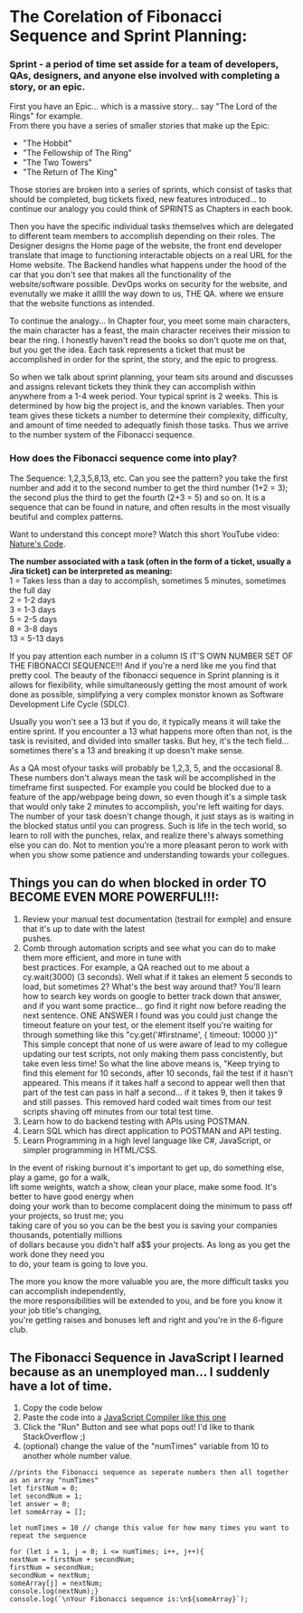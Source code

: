 <h1>The Corelation of Fibonacci Sequence and Sprint Planning:</h1>

<h3>Sprint - a period of time set asside for a team of developers, QAs, designers, and anyone else involved with completing a story, or an epic.</h3>

First you have an Epic... which is a massive story... say "The Lord of the Rings" for example.  
From there you have a series of smaller stories that make up the Epic: 
- "The Hobbit"
- "The Fellowship of The Ring" 
- "The Two Towers" 
- "The Return of The King" 

Those stories are broken into a series of sprints, which consist of tasks that should be completed, bug tickets fixed, new features introduced... to continue our analogy you could think of SPRINTS as Chapters in each book.

Then you have the specific individual tasks themselves which are delegated to different team members to accomplish depending on their roles. The Designer designs the Home page of the website, the front end developer translate that image to functioning interactable objects on a real URL for the Home website. The Backend handles what happens under the hood of the car that you don't see that makes all the functionality of the website/software possible. DevOps works on security for the website, and evenutally we make it alllll the way down to us, THE QA. where we ensure that the website functions as intended.

To continue the analogy... In Chapter four, you meet some main characters, the main character has a feast, the main character receives their mission to bear the ring. I honestly haven't read the books so don't quote me on that, but you get the idea. Each task represents a ticket that must be accomplished in order for the sprint, the story, and the epic to progress.

So when we talk about sprint planning, your team sits around and discusses and assigns relevant tickets they think they can accomplish within anywhere from a 1-4 week period. Your typical sprint is 2 weeks. This is determined by how big the project is, and the known variables. Then your team gives these tickets a number to determine their complexity, difficulty, and amount of time needed to adequatly finish those tasks. Thus we arrive to the number system of the Fibonacci sequence.

<h3>How does the Fibonacci sequence come into play?</h3>
The Sequence: 1,2,3,5,8,13, etc.  
Can you see the pattern? you take the first number and add it to the second number to get the third number (1+2 = 3); the second plus the third to get the fourth (2+3 = 5) and so on. It is a sequence that can be found in nature, and often results in the most visually beutiful and complex patterns.

Want to understand this concept more? Watch this short YouTube video: <a href="https://www.youtube.com/watch?v=wTlw7fNcO-0">Nature's Code</a>.


<strong>The number associated with a task (often in the form of a ticket, usually a Jira ticket) can be interpreted as meaning:</strong>  
1 = Takes less than a day to accomplish, sometimes 5 minutes, sometimes the full day  
2 = 1-2 days  
3 = 1-3 days  
5 = 2-5 days  
8 = 3-8 days  
13 = 5-13 days 

If you pay attention each number in a column IS IT'S OWN NUMBER SET OF THE FIBONACCI SEQUENCE!!! And if you're a nerd like me you find that pretty cool. The beauty of the fibonacci sequence in Sprint planning is it allows for flexibility, while simultaneously getting the most amount of work done as possible, simplifying a very complex monstor known as Software Development Life Cycle (SDLC). 

Usually you won't see a 13 but if you do, it typically means it will take the entire sprint. If you encounter a 13 what happens more often than not, is the task is revisited, and divided into smaller tasks. But hey, it's the tech field... sometimes there's a 13 and breaking it up doesn't make sense.

As a QA most ofyour tasks will probably be 1,2,3, 5, and the occasional 8. These numbers don't always mean the task will be accomplished in the timeframe first suspected. For example you could be blocked due to a feature of the app/webpage being down, so even though it's a simple task that would only take 2 minutes to accomplish, you're left waiting for days. The number of your task doesn't change though, it just stays as is waiting in the blocked status until you can progress. Such is life in the tech world, so learn to roll with the punches, relax, and realize there's always something else you can do. Not to mention you're a more pleasant peron to work with when you show some patience and understanding towards your collegues.

<h2>Things you can do when blocked in order TO BECOME EVEN MORE POWERFUL!!!:</h2>  

1. Review your manual test documentation (testrail for exmple) and ensure that it's up to date with the latest  
pushes.  
2. Comb through automation scripts and see what you can do to make them more efficient, and more in tune with  
best practices. For example, a QA reached out to me about a cy.wait(3000) (3 seconds). Well what if it takes an element 5 seconds to load, but sometimes 2? What's the best way around that? You'll learn how to search key words on google to better track down that answer, and if you want some practice... go find it right now before reading the next sentence. ONE ANSWER I found was you could just change the timeout feature on your test, or the element itself you're waiting for through something like this "cy.get('#firstname', { timeout: 10000 })" This simple concept that none of us were aware of lead to my collegue updating our test scripts, not only making them pass concistently, but take even less time! So what the line above means is, "Keep trying to find this element for 10 seconds, after 10 seconds, fail the test if it hasn't appeared. This means if it takes half a second to appear well then that part of the test can pass in half a second... if it takes 9, then it takes 9 and still passes. This removed hard coded wait times from our test scripts shaving off minutes from our total test time.
3. Learn how to do backend testing with APIs using POSTMAN. 
4. Learn SQL which has direct application to POSTMAN and API testing.
5. Learn Programming in a high level language like C#, JavaScript, or simpler programming in HTML/CSS. 

In the event of risking burnout it's important to get up, do something else, play a game, go for a walk,  
lift some weights, watch a show, clean your place, make some food. It's better to have good energy when  
doing your work than to become complacent doing the minimum to pass off your projects, so trust me; you  
taking care of you so you can be the best you is saving your companies thousands, potentially millions  
of dollars because you didn't half a$$ your projects. As long as you get the work done they need you  
to do, your team is going to love you.

The more you know the more valuable you are, the more difficult tasks you can accomplish independently,  
the more responsibilities will be extended to you, and be fore you know it your job title's changing,  
you're getting raises and bonuses left and right and you're in the 6-figure club.


<h2>The Fibonacci Sequence in JavaScript I learned because as an unemployed man... I suddenly have a lot of time.</h2>

1. Copy the code below 
2. Paste the code into a <a href="https://onecompiler.com/javascript"> JavaScript Compiler like this one</a>  
3. Click the "Run" Button and see what pops out! I'd like to thank StackOverflow ;)
4. (optional) change the value of the "numTimes" variable from 10 to another whole number value.



```
//prints the Fibonacci sequence as seperate numbers then all together as an array "numTimes"  
let firstNum = 0;  
let secondNum = 1;  
let answer = 0;  
let someArray = [];

let numTimes = 10 // change this value for how many times you want to repeat the sequence

for (let i = 1, j = 0; i <= numTimes; i++, j++){  
nextNum = firstNum + secondNum;  
firstNum = secondNum;  
secondNum = nextNum;  
someArray[j] = nextNum;   
console.log(nextNum);}
console.log(`\nYour Fibonacci sequence is:\n${someArray}`);
```
